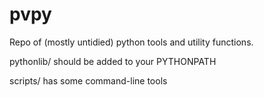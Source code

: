 pvpy
====

Repo of (mostly untidied) python tools and utility functions.

pythonlib/ should be added to your PYTHONPATH

scripts/ has some command-line tools